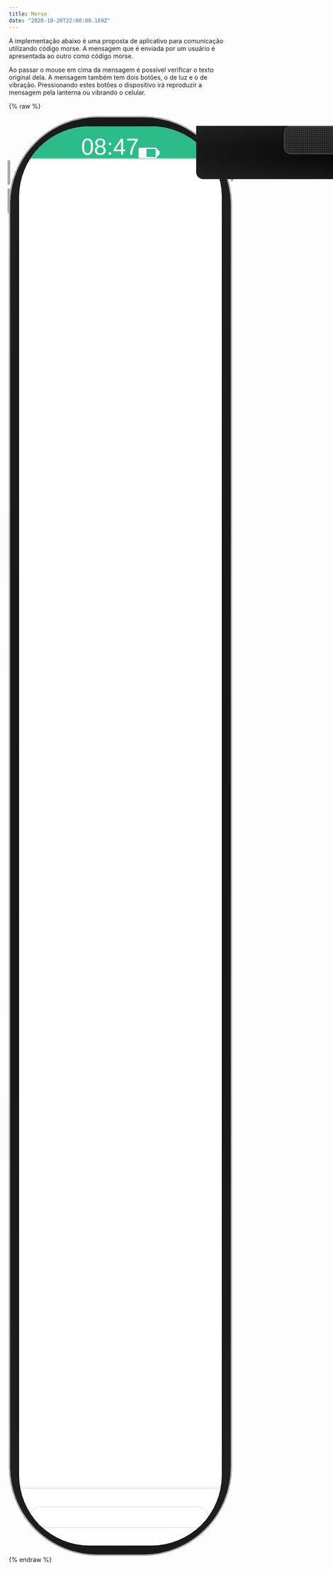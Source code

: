 ```yaml
---
title: Morse
date: "2020-10-20T22:00:00.169Z"
---
```


A implementação abaixo é uma proposta de aplicativo para comunicação utilizando código morse. A mensagem que é enviada por um usuário é apresentada ao outro como código morse.

Ao passar o mouse em cima da mensagem é possível verificar o texto original dela. A mensagem também tem dois botões, o de luz e o de vibração. Pressionando estes botões o dispositivo irá reproduzir a mensagem pela lanterna ou vibrando o celular.

{% raw %}
<style>
.container {
  display: flex;
  align-items: center;
  justify-content: center;
}
.phone {
  border: 3px solid darkgray;
  border-radius: 5vh;
  height: 80vh;
  width: 45vh;
  padding: 1.2rem;
  display: flex;
  background: radial-gradient(#000, #222);
  position: relative;
}
.real-button {
  border-radius: 1rem;
  background-color: darkgray;
  height: 3rem;
  width: .4rem;
  position: absolute;
}
.power {
  right: -.4rem;
  top: 6rem;
}
.volume-up {
  height: 3.5rem;
  left: -.4rem;
  top: 6rem;
}
.volume-down {
  height: 3.5rem;
  left: -.4rem;
  top: 10rem;
}
.camera-container {
  position: absolute;
  width: 23vh;
  left: 10.5vh;
  background-color: black;
  height: 3vh;
  background: radial-gradient(#000, #222);
  border-radius: 0 0 1rem 1rem;
  display: flex;
  flex-direction: row;
  justify-content: space-around;
}
.speaker {
  width: 13vh;
  height: 1.5vh;
  border: 2px solid #444;
  border-radius: 1rem;
  background-image: linear-gradient(90deg, rgba(68, 68, 68, .5) 50%, transparent 0),
  linear-gradient(rgba(68, 68, 68, .5) 50%, transparent 0);
  background-size: .3rem .3rem;
}
.camera {
  width: 1.5vh;
  height: 1.5vh;
  border: 1px solid #444;
  background: radial-gradient(#222, #444);
  border-radius: 1rem;
  position: absolute;
  right: 2vh;
}
.screen {
  border: 1px solid black;
  border-radius: 4vh;
  flex: 1;
  background-color: white;
  display: flex;
  overflow: hidden;
  flex-direction: column;
}
.header {
  height: 4.5rem;
  width: 100%;
  background-color: #2bbc8a;
  box-shadow: 0px 0px 5px gray;
  color: white;
  font-family: Helvetica;
  display: flex;
  flex-direction: column;
}
.header-info {
  padding: .4vh 3.5vh;
  font-size: 1.3vh;
  display: flex;
  justify-content: space-between;
}
.header-info svg {
  height: 2.2vh;
  padding-right: 0.7vh;
}
.title-container {
  flex: 1;
  display: flex;
  align-items: center;
}
.title {
  padding: 0 1rem;
  font-weight: bold;
  font-size: 1.2em;
}
.body {
  flex: 1;
  display: flex;
  width: 100%;
  flex-direction: column;
  overflow: hidden;
  justify-content: flex-end;
}
.chat {
  flex: 1;
  overflow-y: auto;
}
.chat-container {
  width: 100%;
  display: flex;
  flex-direction: column;
  justify-content: flex-end;
}
.chat-message-container {
  display: flex;
  flex-direction: column;
  justify-content: flex-end;
  width: 100%;
}
.chat-message {
  margin: 0.3rem 1rem;
  padding: 1rem;
  border-radius: 2rem;
  max-width: 27vh;
  background-color: #2bbc8a;
  color: white;
  align-self: flex-start;
  position: relative;
}
.chat-message-button-container {
  display: flex;
  flex-direction: row;
  position: relative;
  top: -1.3rem;
  margin-left: 1rem;
}
.container-self {
  justify-content: flex-end;
  margin-right: 1rem;
}
.message-button {
  width: 1.7rem;
  height: 1.7rem;
  border-radius: 1rem;
  border: none;
  background-color: #008858;
  color: white;
  margin: 0 0.1rem;
  padding: 0;
  cursor: pointer;
}
.button-self {
  background-color: gray;
  color: black;
}
.message-button svg {
  height: 1.5rem;
  padding-top: 0.3rem;
}
.self {
  align-self: flex-end;
  background-color: lightgray;
  color: black;
}
.chat-input {
  width: 100%;
  margin-top: 0.6rem;
  height: 5rem;
  box-shadow: 0px 4px 10px gray;
  display: flex;
  align-items: center;
  justify-content: center;
  padding: 1.5rem;
}
.chat-input input {
  flex: 1;
  outline: none;
  padding: .5rem;
  border-radius: 2rem;
  border: 1px solid lightgray;
  height: 3rem;
  margin-right: .4rem;
}
.chat-input button {
  border: none;
  outline: none;
  height: 3rem;
  width: 3rem;
  background-color: #2bbc8a;
  border-radius: 3rem;
  color: white;
  box-shadow: 2px 2px 5px lightgray;
}
.light {
  box-shadow: 0 0 45px 100px rgb(255,255,255);
  background: white;
  border: none;
}
.vibration {
  animation: shake 0.3s;
  animation-iteration-count: infinite;
}
@keyframes shake {
  0% { transform: translate(1px, 1px) rotate(0deg); }
  10% { transform: translate(-1px, -2px) rotate(-1deg); }
  20% { transform: translate(-3px, 0px) rotate(1deg); }
  30% { transform: translate(3px, 2px) rotate(0deg); }
  40% { transform: translate(1px, -1px) rotate(1deg); }
  50% { transform: translate(-1px, 2px) rotate(-1deg); }
  60% { transform: translate(-3px, 1px) rotate(0deg); }
  70% { transform: translate(3px, 1px) rotate(-1deg); }
  80% { transform: translate(-1px, -1px) rotate(1deg); }
  90% { transform: translate(1px, 2px) rotate(0deg); }
  100% { transform: translate(1px, -2px) rotate(-1deg); }
}
</style>
<div class="container">
  <div id="phone" class="phone">
    <div class="power real-button"></div>
    <div class="volume-up real-button"></div>
    <div class="volume-down real-button"></div>
    <div class="camera-container">
      <div class="speaker"></div>
      <div id="camera" class="camera"></div>
    </div>
    <div class="screen">
      <div class="header">
        <div class="header-info">
          <span>08:47</span>
          <div>
            <svg viewBox="0 0 512 512" fill="white"><path d="M496,208h-16v-16c0-8.837-7.163-16-16-16h-16v-16c0-17.673-14.327-32-32-32H32c-17.673,0-32,14.327-32,32v192 c0,17.673,14.327,32,32,32h384c17.673,0,32-14.327,32-32v-16h16c8.837,0,16-7.163,16-16v-16h16c8.837,0,16-7.163,16-16v-64 C512,215.163,504.837,208,496,208z M416,192v160H192V160h224V192z"/></svg>
          </div>
        </div>
        <div class="title-container">
          <span class="title">Morse chat</span>
        </div>
      </div>
      <div class="body">
        <div class="chat">
          <div id="chat-container" class="chat-container"></div>
        </div>
        <div class="chat-input">
          <input type="text" id="message" onkeyup="keyUp()" />
          <button onclick="sendMessage()">
            <svg viewBox="0 0 24 24" fill="white" width="18px" height="18px"><path d="M0 0h24v24H0z" fill="none"/><path d="M2.01 21L23 12 2.01 3 2 10l15 2-15 2z"/></svg>
          </button>
        </div>
      </div>
    </div>
  </div>
</div>
<script>
const messageList = [];
let morseInterval = null;
function sendMessage() {
  const messageInput = document.getElementById("message");
  if (messageInput && messageInput.value) {
    messageList.push({ message: messageInput.value, isAutomatic: false });
    messageInput.value = "";
    renderMessages();
  }
}
function renderMessages() {
  const chatContainer = document.getElementById("chat-container");
  chatContainer.innerHTML = "";
  for (const message of messageList) {
    const morseMessage = getMorseTranslated(message.message);
    const messageContainer = document.createElement("div");
    messageContainer.className = "chat-message-container";
    const spanElement = document.createElement("span");
    spanElement.className = "chat-message";
    if (!message.isAutomatic) {
      spanElement.className += " self";
    }
    spanElement.innerText = morseMessage;
    spanElement.addEventListener("mouseenter", () => messageMouseEnter(spanElement, message.message));
    spanElement.addEventListener("mouseleave", () => messageMouseLeave(spanElement, morseMessage));
    spanElement.addEventListener("touchstart", () => messageMouseEnter(spanElement, message.message));
    spanElement.addEventListener("touchend", () => messageMouseLeave(spanElement, morseMessage));
    messageContainer.appendChild(spanElement);
    const messageButtonContainer = document.createElement("div");
    messageButtonContainer.className = "chat-message-button-container";
    if (!message.isAutomatic) {
      messageButtonContainer.className += " container-self";
    }
    const buttonLight = document.createElement("button");
    buttonLight.className = "message-button";
    if (!message.isAutomatic) {
      buttonLight.className += " button-self";
    }
    buttonLight.innerHTML = "<svg viewBox=\"0 0 480.003 480.003\" fill=\"white\"><path d=\"M140.935,369.074c3.335,4.073,6.919,7.937,10.731,11.569h0.024c23.716,22.776,55.35,35.454,88.232,35.36 c2.088,0,4.192-0.048,6.296-0.152c67.558-4.017,120.628-59.38,121.784-127.048c0.328-38.926-17.176-75.862-47.512-100.256 c-5.491-4.65-8.607-11.518-8.488-18.712v-17.832c-0.042-10.134-6.445-19.15-16-22.528v-9.472c-0.021-5.923-2.245-11.627-6.24-16 c8.32-9.044,8.32-22.956,0-32c8.87-9.677,8.215-24.712-1.461-33.581c-2.566-2.352-5.618-4.112-8.939-5.155 c-3.652-21.716-24.216-36.36-45.932-32.708c-16.759,2.818-29.89,15.949-32.708,32.708c-12.534,3.899-19.535,17.22-15.636,29.755 c1.038,3.336,2.798,6.403,5.156,8.981c-8.32,9.044-8.32,22.956,0,32c-3.995,4.373-6.219,10.077-6.24,16v9.472 c-9.555,3.378-15.958,12.394-16,22.528v18.76c-0.142,7.161-3.497,13.879-9.136,18.296 C104.204,233.817,96.176,314.413,140.935,369.074z M240.001,16.003c10.168,0.012,19.229,6.418,22.632,16h-45.264 C220.772,22.421,229.833,16.015,240.001,16.003z M208.001,48.003h64c4.418,0,8,3.582,8,8s-3.582,8-8,8h-64c-4.418,0-8-3.582-8-8 S203.583,48.003,208.001,48.003z M208.001,80.003h64c4.418,0,8,3.582,8,8s-3.582,8-8,8h-64c-4.418,0-8-3.582-8-8 S203.583,80.003,208.001,80.003z M200.001,120.003c0-4.418,3.582-8,8-8h64c4.418,0,8,3.582,8,8v8h-80V120.003z M169.001,201.483 v-0.04c9.36-7.45,14.869-18.718,15-30.68v-18.76c0-4.418,3.582-8,8-8h96c4.418,0,8,3.582,8,8v17.832 c-0.17,12.028,5.127,23.483,14.4,31.144c26.553,21.332,41.88,53.645,41.6,87.704c-0.987,59.218-47.422,107.682-106.544,111.2 c-61.76,3.017-114.272-44.604-117.289-106.364C126.439,258.105,141.585,223.965,169.001,201.483z\"/><path d=\"M240.001,432.003c-4.418,0-8,3.582-8,8v32c0,4.418,3.582,8,8,8s8-3.582,8-8v-32 C248.001,435.584,244.42,432.003,240.001,432.003z\"/><path d=\"M168.01,412.712c-0.003-0.002-0.006-0.004-0.009-0.005c-3.827-2.207-8.72-0.894-10.927,2.934 c0,0.001-0.001,0.002-0.001,0.002l-16,27.704c-2.234,3.812-0.956,8.713,2.856,10.947c3.812,2.234,8.713,0.956,10.947-2.856 c0.018-0.03,0.035-0.061,0.053-0.092l16-27.704C173.142,419.818,171.835,414.924,168.01,412.712z\"/><path d=\"M104.455,357.021c-0.031,0.018-0.062,0.036-0.093,0.054l-27.704,16c-3.841,2.183-5.185,7.067-3.002,10.908 c2.183,3.841,7.067,5.185,10.908,3.002c0.031-0.018,0.062-0.036,0.093-0.054l27.704-16c3.841-2.183,5.185-7.067,3.002-10.908 C113.18,356.181,108.296,354.837,104.455,357.021z\"/><path d=\"M96.001,288.003c0-4.418-3.582-8-8-8h-32c-4.418,0-8,3.582-8,8s3.582,8,8,8h32 C92.42,296.003,96.001,292.421,96.001,288.003z\"/><path d=\"M76.566,202.878c0.03,0.018,0.061,0.035,0.092,0.053l27.704,16c3.812,2.234,8.713,0.956,10.947-2.856 c2.234-3.812,0.956-8.713-2.856-10.947c-0.03-0.018-0.061-0.035-0.092-0.053l-27.704-16c-3.812-2.234-8.713-0.956-10.947,2.856 C71.476,195.742,72.754,200.643,76.566,202.878z\"/><path d=\"M371.649,220.003c1.404,0,2.784-0.37,4-1.072l27.704-16c3.841-2.184,5.184-7.068,3-10.909s-7.068-5.184-10.909-3 c-0.031,0.017-0.061,0.035-0.092,0.053l-27.704,16c-3.826,2.209-5.137,7.102-2.928,10.928 C366.151,218.478,368.791,220.003,371.649,220.003z\"/><path d=\"M424.001,280.003h-32c-4.418,0-8,3.582-8,8s3.582,8,8,8h32c4.418,0,8-3.582,8-8S428.42,280.003,424.001,280.003z\"/><path d=\"M403.439,373.128c-0.031-0.018-0.062-0.036-0.093-0.054l-27.704-16c-3.811-2.235-8.713-0.957-10.948,2.854 c-2.235,3.811-0.957,8.713,2.854,10.948c0.031,0.018,0.062,0.036,0.093,0.054l27.704,16c3.811,2.235,8.713,0.957,10.948-2.854 C408.528,380.265,407.25,375.363,403.439,373.128z\"/><path d=\"M338.929,443.347l-16-27.704c-2.183-3.841-7.067-5.185-10.908-3.002c-3.841,2.183-5.185,7.067-3.002,10.908 c0.018,0.031,0.036,0.062,0.054,0.093l16,27.704c2.183,3.841,7.067,5.185,10.908,3.002c3.841-2.183,5.185-7.067,3.002-10.908 C338.965,443.409,338.947,443.378,338.929,443.347z\"/></svg>";
    buttonLight.addEventListener("click", () => lightMorse(morseMessage));
    messageButtonContainer.appendChild(buttonLight);
    const buttonVibration = document.createElement("button");
    buttonVibration.className = "message-button";
    if (!message.isAutomatic) {
      buttonVibration.className += " button-self";
    }
    buttonVibration.innerHTML = "<svg viewBox=\"0 0 24 24\" fill=\"white\"><path d=\"m15.483 2h-6.966c-1.113 0-2.017.925-2.017 2.063v11.812.563 1.5c0 1.139.903 2.062 2.017 2.062h6.967c1.114 0 2.017-.923 2.017-2.062v-1.5-.563-11.812c-.001-1.138-.905-2.063-2.018-2.063zm.55 15h-8.066v-12.562c0-.518.411-.938.916-.938h6.233c.506 0 .917.42.917.938z\"/></g><g><path d=\"m4.207 5.793-1.755-1.755 1.717-1.545c.41-.369.443-1.001.074-1.412-.37-.411-1.001-.444-1.412-.074l-2.5 2.25c-.204.183-.323.443-.331.717-.007.274.099.54.293.733l1.793 1.793-1.793 1.793c-.391.391-.391 1.023 0 1.414l1.793 1.793-1.793 1.793c-.391.391-.391 1.023 0 1.414l1.793 1.793-1.793 1.793c-.194.194-.3.459-.293.733.008.274.127.533.331.717l2.5 2.25c.191.173.431.257.669.257.273 0 .546-.112.743-.331.369-.411.336-1.043-.074-1.412l-1.717-1.545 1.755-1.755c.391-.391.391-1.023 0-1.414l-1.793-1.793 1.793-1.793c.391-.391.391-1.023 0-1.414l-1.793-1.793 1.793-1.793c.391-.391.391-1.023 0-1.414z\"/></g><g><path d=\"m24 3.974c-.008-.274-.127-.534-.331-.717l-2.5-2.25c-.41-.37-1.042-.335-1.412.074-.369.411-.336 1.043.074 1.412l1.717 1.545-1.755 1.755c-.391.391-.391 1.023 0 1.414l1.793 1.793-1.793 1.793c-.391.391-.391 1.023 0 1.414l1.793 1.793-1.793 1.793c-.391.391-.391 1.023 0 1.414l1.755 1.755-1.717 1.545c-.41.369-.443 1.001-.074 1.412.197.219.47.331.743.331.238 0 .478-.085.669-.257l2.5-2.25c.204-.183.323-.443.331-.717.007-.274-.099-.54-.293-.733l-1.793-1.793 1.793-1.793c.391-.391.391-1.023 0-1.414l-1.793-1.793 1.793-1.793c.391-.391.391-1.023 0-1.414l-1.793-1.793 1.793-1.793c.194-.194.3-.459.293-.733z\"/></svg>";
    buttonVibration.addEventListener("click", () => vibrationMorse(morseMessage));
    messageButtonContainer.appendChild(buttonVibration);
    chatContainer.appendChild(messageContainer);
    chatContainer.appendChild(messageButtonContainer);
  }
  chatContainer.parentElement.scrollTop = chatContainer.parentElement.scrollHeight;
}
function messageMouseEnter(element, message) {
  element.innerText = message;
}
function messageMouseLeave(element, morseMessage) {
  element.innerText = morseMessage;
}
function keyUp() {
  if (event.keyCode === 13) {
    event.preventDefault();
    sendMessage();
  }
}
const morseMap = {
  a: '.-', b: '-...', c: '-.-.', d: '-..', e: '.', f: '..-.', g: '--.', h: '....', i: '..', j: '.---',
  k: '-.-', l: '.-..', m: '--', n: '-.', o: '---', p: '.--.', q: '--.-', r: '.-.', s: '...', t: '-',
  u: '..-', v: '...-', w: '.--', x: '-..-', y: '-.--', z: '--..', 1: '.----', 2: '..---', 3: '...--',
  4: '....-', 5: '.....', 6: '-....', 7: '--...', 8: '---..', 9: '----.', 0: '-----', '.': '.-.-.-',
  ',': '--..--', '?': '..--..', "'": '.----.', '/': '-..-.', '(': '-.--.', ')': '-.--.-', '&': '.-...',
  ':': '---...', ';': '-.-.-.', '=': '-...-', '+': '.-.-.', '-': '-....-', '_': '..--.-', '"': '.-..-.',
  '$': '...-..-', '!': '-.-.--', '@': '.--.-.'
};
function getMorseTranslated(text) {
  const morse = text.toLowerCase().split('').map(char => morseMap[char] || char).join('');
  return morse;
}
function lightMorse(morseMessage) {
  morseBlink(morseMessage);
}
function vibrationMorse(morseMessage) {
  morseVibrate(morseMessage)
}
function turnLightsOn() {
  const camera = document.getElementById("camera");
  camera.classList.add("light");
}
function turnLightsOff() {
  const camera = document.getElementById("camera");
  camera.classList.remove("light");
}
function shortBlink() {
  turnLightsOn();
  setTimeout(() => {
    turnLightsOff();
  }, 150);
}
function longBlink() {
  turnLightsOn();
  setTimeout(() => {
    turnLightsOff();
  }, 500);
}
function morseBlink(morseMessage) {
  runMorse(morseMessage, "blink");
}
function vibrationOn() {
  const phone = document.getElementById("phone");
  phone.classList.add("vibration");
}
function vibrationOff() {
  const phone = document.getElementById("phone");
  phone.classList.remove("vibration");
}
function shortVibration() {
  vibrationOn();
  setTimeout(() => {
    vibrationOff();
  }, 150);
}
function longVibration() {
  vibrationOn();
  setTimeout(() => {
    vibrationOff();
  }, 500);
}
function morseVibrate(morseMessage) {
  runMorse(morseMessage, "vibrate");
}
function runMorse(morseMessage, morseType) {
  const morseChars = morseMessage.split('');
  if (morseInterval) {
    clearInterval(morseInterval);
    morseInterval = null;
  }
  if (!morseInterval) {
    morseInterval = setInterval(() => {
      if (morseChars.length) {
        const char = morseChars.shift();
        if (char === ".") {
          if (morseType === "blink") {
            shortBlink();
          } else {
            shortVibration();
          }
        } else if (char === "-") {
          if (morseType === "blink") {
            longBlink();
          } else {
            longVibration();
          }
        }
      } else {
        clearInterval(morseInterval);
        morseInterval = null;
      }
    }, 650);
  }
}
const phrases = [
  "Bugs sao apenas oportunidades de melhoria",
  "Nao existe teste melhor que em producao",
  "Se compilou e porque funciona",
  "Na minha maquina funciona",
  "Declare variaveis e nao guerras",
];
function automaticMessages() {
  setTimeout(() => {
    const phrase = phrases.shift();
    messageList.push({ message: phrase, isAutomatic: true });
    renderMessages();
  }, 5000);
  const automaticInterval = setInterval(() => {
      if (phrases.length) {
        const phrase = phrases.shift();
        messageList.push({ message: phrase, isAutomatic: true });
        renderMessages();
      } else {
        clearInterval(automaticInterval);
      }
    }, 120000);
}
automaticMessages();
</script>
{% endraw %}
